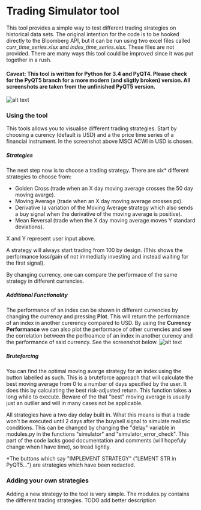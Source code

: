 # Trading Simulator tool

This tool provides a simple way to test different trading strategies on historical data sets. The original intention for the code is to be hooked directly to the Bloomberg API, but it can be run using two excel files called *curr_time_series.xlsx* and *index_time_series.xlsx*. These files are not provided. There are many ways this tool could be improved since it was put together in a rush.

#### Caveat: This tool is written for Python for 3.4 and PyQT4. Please check for the PyQT5 branch for a more modern (and sligtly broken) version. All screenshots are taken from the unfinished PyQT5 version.

![alt text](https://i.imgur.com/pJIe4mC.png)



### Using the tool

This tools allows you to visualise different trading strategies. Start by choosing a curency (default is USD) and a the price time series of a financial instrument. In the screenshot above MSCI ACWI in USD is chosen. 

##### Strategies
The next step now is to choose a trading strategy. There are six* different strategies to choose from:
* Golden Cross (trade when an X day moving average crosses the 50 day moving avarge).
* Moving Average (trade when an X day moving average crosses px).
* Derivative (a variation of the Moving Average strategy which also sends a buy signal when the derivative of the moving average is positive).
* Mean Reversal (trade when the X day moving average moves Y standard deviations).

X and Y represent user input above.

A strategy will always start trading from 100 by design. (This shows the performance loss/gain of not immediatly investing and instead waiting for the first signal).

By changing currency, one can compare the performace of the same strategy in different currencies.

##### Additional Functionality

The performance of an index can be shown in different currencies by changing the currency and pressing **Plot**. This will return the performance of an index in another curerency compared to USD. By using the **Currency Performance** we can also plot the performace of other currencies and see the correlation between the perfroamce of an index in another curency and the performance of said currency. See the screenshot below.
![alt text](https://i.imgur.com/uqHGnS8.png)


##### Bruteforcing
You can find the optimal moving avarge strategy for an index using the button labelled as such. This is a bruteforce approach that will calculate the best moving average from 0 to a number of days specified by the user. It does this by calculating the best risk-adjusted return. This function takes a long while to execute. Beware of the that "best" moving average is usually just an outlier and will in many cases not be applicable.




All strategies have a two day delay built in. What this means is that a trade won't be executed until 2 days after the buy/sell signal to simulate realistic conditions. This can be changed by changing the "delay" variable in modules.py in the functions "simulator" and "simulator_error_check". This part of the code lacks good documentation and comments (will hopefuly change when I have time), so tread lightly.

\*The buttons which say "IMPLEMENT STRATEGY" ("LEMENT STR in PyQT5...") are strategies which have been redacted.










### Adding your own strategies

Adding a new strategy to the tool is very simple. The modules.py contains the different trading strategies.
TODO add better description
